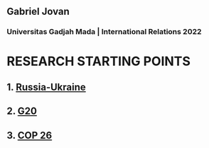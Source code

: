 ## Gabriel Jovan
### Universitas Gadjah Mada | International Relations 2022

# RESEARCH STARTING POINTS
## 1. [Russia-Ukraine](Essay%20Topics/Russia-Ukraine.md)
## 2. [G20](Essay%20Topics/G20.md)
## 3. [COP 26](Essay%20Topics/COP%2026.md)


